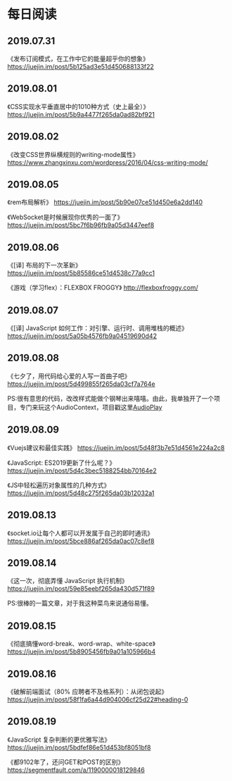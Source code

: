 # 每日阅读


## 2019.07.31 
《发布订阅模式，在工作中它的能量超乎你的想象》  https://juejin.im/post/5b125ad3e51d450688133f22
## 2019.08.01 
《CSS实现水平垂直居中的1010种方式（史上最全）》 https://juejin.im/post/5b9a4477f265da0ad82bf921 
## 2019.08.02 
《改变CSS世界纵横规则的writing-mode属性》  https://www.zhangxinxu.com/wordpress/2016/04/css-writing-mode/
## 2019.08.05
《rem布局解析》 https://juejin.im/post/5b90e07ce51d450e6a2dd140

《WebSocket是时候展现你优秀的一面了》 https://juejin.im/post/5bc7f6b96fb9a05d3447eef8
## 2019.08.06
《[译] 布局的下一次革新》 https://juejin.im/post/5b85586ce51d4538c77a9cc1

《游戏（学习flex）：FLEXBOX FROGGY》 http://flexboxfroggy.com/
## 2019.08.07
《[译] JavaScript 如何工作：对引擎、运行时、调用堆栈的概述》 https://juejin.im/post/5a05b4576fb9a04519690d42
## 2019.08.08
《七夕了，用代码给心爱的人写一首曲子吧》 https://juejin.im/post/5d499855f265da03cf7a764e

PS:很有意思的代码，改改样式能做个钢琴出来嘻嘻。由此，我单独开了一个项目，专门来玩这个AudioContext，项目戳这里[AudioPlay](https://github.com/Jarsey/AudioPlay)
## 2019.08.09 
《Vuejs建议和最佳实践》 https://juejin.im/post/5d48f3b7e51d4561e224a2c8

《JavaScript: ES2019更新了什么呢？》 https://juejin.im/post/5d4c3bec5188254bb70164e2

《JS中轻松遍历对象属性的几种方式》 https://juejin.im/post/5d48c275f265da03b12032a1
## 2019.08.13
《socket.io让每个人都可以开发属于自己的即时通讯》 https://juejin.im/post/5bce886af265da0ac07c8ef8
## 2019.08.14
《这一次，彻底弄懂 JavaScript 执行机制》 https://juejin.im/post/59e85eebf265da430d571f89

PS:很棒的一篇文章，对于我这种菜鸟来说通俗易懂。
## 2019.08.15
《彻底搞懂word-break、word-wrap、white-space》 https://juejin.im/post/5b8905456fb9a01a105966b4
## 2019.08.16
《破解前端面试（80% 应聘者不及格系列）：从闭包说起》 https://juejin.im/post/58f1fa6a44d904006cf25d22#heading-0
## 2019.08.19
《JavaScript 复杂判断的更优雅写法》 https://juejin.im/post/5bdfef86e51d453bf8051bf8

《都9102年了，还问GET和POST的区别》 https://segmentfault.com/a/1190000018129846
